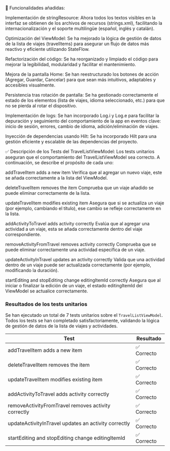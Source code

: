 📌 Funcionalidades añadidas:

Implementación de stringResource: Ahora todos los textos visibles en la interfaz se obtienen de los archivos de recursos (strings.xml), facilitando la internacionalización y el soporte multilingüe (español, inglés y catalán).

Optimización del ViewModel: Se ha mejorado la lógica de gestión de datos de la lista de viajes (travelItems) para asegurar un flujo de datos más reactivo y eficiente utilizando StateFlow.

Refactorización del código: Se ha reorganizado y limpiado el código para mejorar la legibilidad, modularidad y facilitar el mantenimiento.

Mejora de la pantalla Home: Se han reestructurado los botones de acción (Agregar, Guardar, Cancelar) para que sean más intuitivos, adaptables y accesibles visualmente.

Persistencia tras rotación de pantalla: Se ha gestionado correctamente el estado de los elementos (lista de viajes, idioma seleccionado, etc.) para que no se pierda al rotar el dispositivo.

Implementación de logs: Se han incorporado Log.i y Log.e para facilitar la depuración y seguimiento del comportamiento de la app en eventos clave: inicio de sesión, errores, cambio de idioma, adición/eliminación de viajes.

Inyección de dependencias usando Hilt: Se ha incorporado Hilt para una gestión eficiente y escalable de las dependencias del proyecto.


✅ Descripción de los Tests del TravelListViewModel:
Los tests unitarios aseguran que el comportamiento del TravelListViewModel sea correcto. A continuación, se describe el propósito de cada uno:

addTravelItem adds a new item
Verifica que al agregar un nuevo viaje, este se añada correctamente a la lista del ViewModel.

deleteTravelItem removes the item
Comprueba que un viaje añadido se puede eliminar correctamente de la lista.

updateTravelItem modifies existing item
Asegura que si se actualiza un viaje (por ejemplo, cambiando el título), ese cambio se refleje correctamente en la lista.

addActivityToTravel adds activity correctly
Evalúa que al agregar una actividad a un viaje, esta se añada correctamente dentro del viaje correspondiente.

removeActivityFromTravel removes activity correctly
Comprueba que se puede eliminar correctamente una actividad específica de un viaje.

updateActivityInTravel updates an activity correctly
Valida que una actividad dentro de un viaje puede ser actualizada correctamente (por ejemplo, modificando la duración).

startEditing and stopEditing change editingItemId correctly
Asegura que al iniciar o finalizar la edición de un viaje, el estado editingItemId del ViewModel se actualice correctamente.


### Resultados de los tests unitarios

Se han ejecutado un total de 7 tests unitarios sobre el `TravelListViewModel`. Todos los tests se han completado satisfactoriamente, validando la lógica de gestión de datos de la lista de viajes y actividades.

| Test                                                   | Resultado   |
|--------------------------------------------------------|-------------|
| addTravelItem adds a new item                          | ✅ Correcto |
| deleteTravelItem removes the item                      | ✅ Correcto |
| updateTravelItem modifies existing item                | ✅ Correcto |
| addActivityToTravel adds activity correctly            | ✅ Correcto |
| removeActivityFromTravel removes activity correctly    | ✅ Correcto |
| updateActivityInTravel updates an activity correctly   | ✅ Correcto |
| startEditing and stopEditing change editingItemId      | ✅ Correcto |

